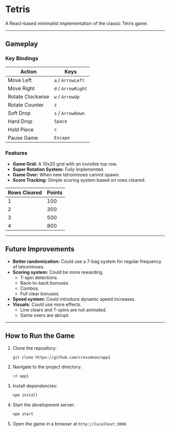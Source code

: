 # Tetris

A React-based minimalist implementation of the classic Tetris game.

---

## **Gameplay**

### **Key Bindings**

| Action          | Keys                      |
|-----------------|---------------------------|
| Move Left       | `a` / `ArrowLeft`         |
| Move Right      | `d` / `ArrowRight`        |
| Rotate Clockwise| `w` / `ArrowUp`           |
| Rotate Counter  | `z`                       |
| Soft Drop       | `s` / `ArrowDown`         |
| Hard Drop       | `Space`                   |
| Hold Piece      | `c`                       |
| Pause Game      | `Escape`                  |

### **Features**

- **Game Grid:** A 10x20 grid with an invisible top row.
- **Super Rotation System:** Fully implemented.
- **Game Over:** When new tetrominoes cannot spawn.
- **Score Tracking:** Simple scoring system based on rows cleared.

| Rows Cleared | Points |
|--------------|--------|
| 1            | 100    |
| 2            | 300    |
| 3            | 500    |
| 4            | 800    |

---

## **Future Improvements**

- **Better randomization:** Could use a 7-bag system for regular frequency of tetrominoes.
- **Scoring system:** Could be more rewarding.
  - T-spin detections.
  - Back-to-back bonuses.
  - Combos.
  - Full clear bonuses.
- **Speed system:** Could introduce dynamic speed increases.
- **Visuals:** Could use more effects.
  - Line clears and T-spins are not animated.
  - Game overs are abrupt.

---

## **How to Run the Game**

1. Clone the repository:

   ```bash
   git clone https://github.com/crescmoon/app1
   ```

2. Navigate to the project directory:

   ```bash
   cd app1
   ```

3. Install dependencies:

   ```bash
   npm install
   ```

4. Start the development server:

   ```bash
   npm start
   ```

5. Open the game in a browser at `http://localhost:3000`.

